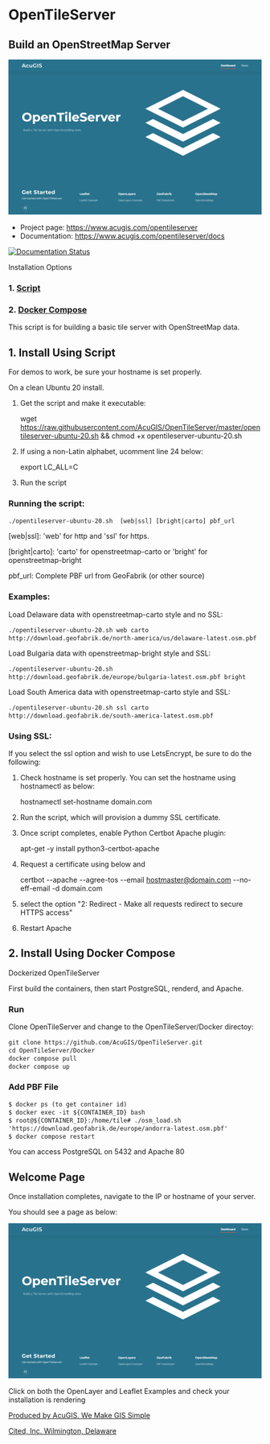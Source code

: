 # OpenTileServer

## Build an OpenStreetMap Server

![OpenTileServer](docs/OpenTileServer-WelcomeApp.png)


* Project page: https://www.acugis.com/opentileserver
* Documentation: https://www.acugis.com/opentileserver/docs

[![Documentation Status](https://readthedocs.org/projects/opentileserver/badge/?version=latest)](https://opentileserver.docs.acugis.com/en/latest/?badge=latest)

Installation Options

### 1. [Script](https://github.com/AcuGIS/OpenTileServer/blob/master/README.md#1-script)
### 2. [Docker Compose](https://github.com/AcuGIS/OpenTileServer/blob/master/README.md#2-install-using-docker-compose)

This script is for building a basic tile server with OpenStreetMap data.

## 1.  Install Using Script

For demos to work, be sure your hostname is set properly.

On a clean Ubuntu 20 install.

1. Get the script and make it executable:

    wget https://raw.githubusercontent.com/AcuGIS/OpenTileServer/master/opentileserver-ubuntu-20.sh && chmod +x opentileserver-ubuntu-20.sh

2. If using a non-Latin alphabet, ucomment line 24 below:

    export LC_ALL=C      

3.  Run the script

### Running the script:

    ./opentileserver-ubuntu-20.sh  [web|ssl] [bright|carto] pbf_url

[web|ssl]: 'web' for http and 'ssl' for https.

[bright|carto]: 'carto' for openstreetmap-carto or 'bright' for openstreetmap-bright

pbf_url: Complete PBF url from GeoFabrik (or other source)


### Examples:

Load Delaware data with openstreetmap-carto style and no SSL:

    ./opentileserver-ubuntu-20.sh web carto http://download.geofabrik.de/north-america/us/delaware-latest.osm.pbf 

Load Bulgaria data with openstreetmap-bright style and SSL:

    ./opentileserver-ubuntu-20.sh http://download.geofabrik.de/europe/bulgaria-latest.osm.pbf bright

Load South America data with openstreetmap-carto style and SSL:

    ./opentileserver-ubuntu-20.sh ssl carto http://download.geofabrik.de/south-america-latest.osm.pbf


### Using SSL:

If you select the ssl option and wish to use LetsEncrypt, be sure to do the following:

1.  Check hostname is set properly.  You can set the hostname using hostnamectl as below:

       hostnamectl set-hostname domain.com

2.  Run the script, which will provision a dummy SSL certificate.

3.  Once script completes, enable Python Certbot Apache plugin:

       apt-get -y install python3-certbot-apache

4.  Request a certificate using below and 

       certbot --apache --agree-tos --email hostmaster@domain.com --no-eff-email -d domain.com

5. select the option "2: Redirect - Make all requests redirect to secure HTTPS access"
   
6. Restart Apache


## 2. Install Using Docker Compose

Dockerized OpenTileServer

First build the containers, then start PostgreSQL, renderd, and Apache. 

### Run
Clone OpenTileServer and change to the OpenTileServer/Docker directoy:

    git clone https://github.com/AcuGIS/OpenTileServer.git
    cd OpenTileServer/Docker
    docker compose pull
    docker compose up
    
### Add PBF File

    $ docker ps (to get container id)
    $ docker exec -it ${CONTAINER_ID} bash
    $ root@${CONTAINER_ID}:/home/tile# ./osm_load.sh 'https://download.geofabrik.de/europe/andorra-latest.osm.pbf'
    $ docker compose restart
    
You can access PostgreSQL on 5432 and Apache 80


## Welcome Page

Once installation completes, navigate to the IP or hostname of your server.

You should see a page as below:

![OpenTileServer](docs/OpenTileServer-WelcomeApp.png)





Click on both the OpenLayer and Leaflet Examples and check your installation is rendering

[Produced by AcuGIS. We Make GIS Simple](https://www.acugis.com) 

[Cited, Inc. Wilmington, Delaware](https://citedcorp.com)

